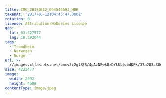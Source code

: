 ```yaml
---
title: IMG_20170512_064546593_HDR
takenAt: '2017-05-12T04:45:47.000Z'
rotation: 0
license: Attribution-NoDerivs License
geo:
  lat: 63.427577
  lng: 10.393044
tags:
  - Trondheim
  - Norwegen
  - Norge
url: >-
  //images.ctfassets.net/bncv3c2gt878/4pAzNEwk0zDYLUbLqbdKPk/37a283c30d954366a5b3fa1bbc63516d/img_20170512_064546593_hdr_33807916434_o
size: 4232477
image:
  width: 2592
  height: 4608
contentType: image/jpeg
---
```


